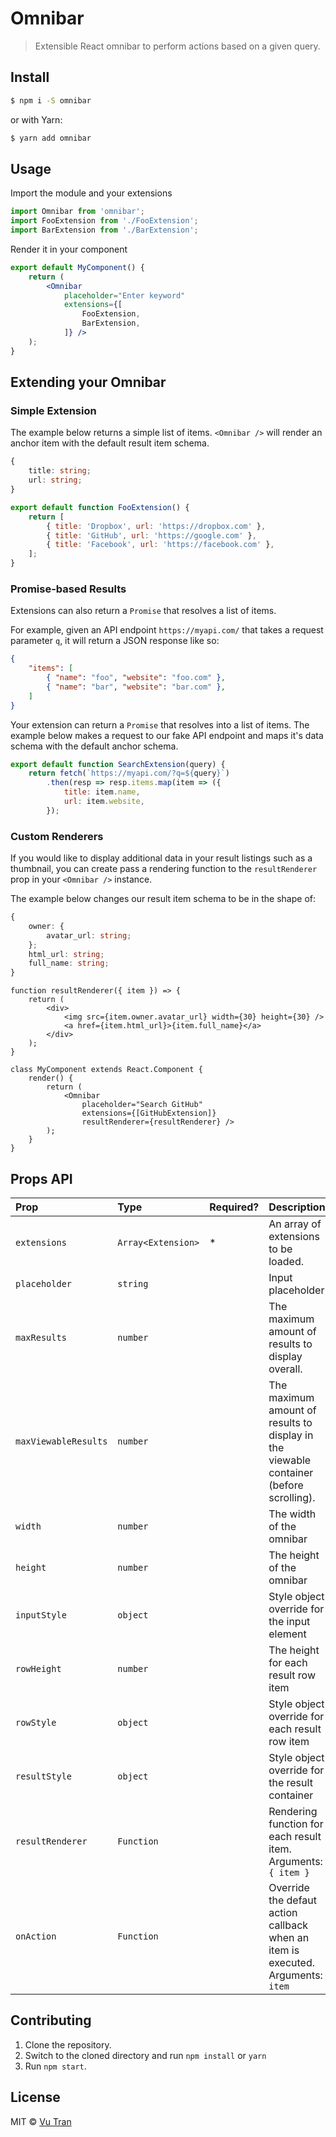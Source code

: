 # Omnibar

> Extensible React omnibar to perform actions based on a given query.

## Install

```bash
$ npm i -S omnibar
```

or with Yarn:

```bash
$ yarn add omnibar
```

## Usage

Import the module and your extensions

```jsx
import Omnibar from 'omnibar';
import FooExtension from './FooExtension';
import BarExtension from './BarExtension';
```

Render it in your component

```jsx
export default MyComponent() {
    return (
        <Omnibar
            placeholder="Enter keyword"
            extensions={[
                FooExtension,
                BarExtension,
            ]} />
    );
}
```

## Extending your Omnibar

### Simple Extension

The example below returns a simple list of items. `<Omnibar />` will
render an anchor item with the default result item schema.

```typescript
{
    title: string;
    url: string;
}
```

```jsx
export default function FooExtension() {
    return [
        { title: 'Dropbox', url: 'https://dropbox.com' },
        { title: 'GitHub', url: 'https://google.com' },
        { title: 'Facebook', url: 'https://facebook.com' },
    ];
}
```

### Promise-based Results

Extensions can also return a `Promise` that resolves a list of items.

For example, given an API endpoint `https://myapi.com/` that takes
a request parameter `q`, it will return a JSON response like so:

```json
{
    "items": [
        { "name": "foo", "website": "foo.com" },
        { "name": "bar", "website": "bar.com" },
    ]
}
```

Your extension can return a `Promise` that resolves into a list of items.
The example below makes a request to our fake API endpoint
and maps it's data schema with the default anchor schema.

```jsx
export default function SearchExtension(query) {
    return fetch(`https://myapi.com/?q=${query}`)
        .then(resp => resp.items.map(item => ({
            title: item.name,
            url: item.website,
        });
```

### Custom Renderers

If you would like to display additional data in your result listings such as a thumbnail, you can
create pass a rendering function to the `resultRenderer` prop in your `<Omnibar />` instance.

The example below changes our result item schema to be in the shape of:

```typescript
{
    owner: {
        avatar_url: string;
    };
    html_url: string;
    full_name: string;
}
```

```
function resultRenderer({ item }) => {
    return (
        <div>
            <img src={item.owner.avatar_url} width={30} height={30} />
            <a href={item.html_url}>{item.full_name}</a>
        </div>
    );
}

class MyComponent extends React.Component {
    render() {
        return (
            <Omnibar
                placeholder="Search GitHub"
                extensions={[GitHubExtension]}
                resultRenderer={resultRenderer} />
        );
    }
}
```

## Props API

| Prop | Type | Required? | Description |
| :-- | :-- | :-- | :-- |
| `extensions` | `Array<Extension>` | * | An array of extensions to be loaded. |
| `placeholder` | `string` | | Input placeholder |
| `maxResults` | `number` | | The maximum amount of results to display overall. |
| `maxViewableResults` | `number` | | The maximum amount of results to display in the viewable container (before scrolling). |
| `width` | `number` | | The width of the omnibar |
| `height` | `number` | | The height of the omnibar |
| `inputStyle` | `object` | | Style object override for the input element |
| `rowHeight` | `number` | | The height for each result row item |
| `rowStyle` | `object` | | Style object override for each result row item |
| `resultStyle` | `object` | | Style object override for the result container |
| `resultRenderer` | `Function` | | Rendering function for each result item. Arguments: `{ item }` |
| `onAction` | `Function` | | Override the defaut action callback when an item is executed. Arguments: `item` |

## Contributing

1. Clone the repository.
2. Switch to the cloned directory and run `npm install` or `yarn`
3. Run `npm start`.

## License

MIT © [Vu Tran](https://github.com/vutran/)
